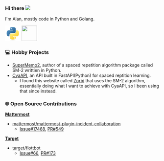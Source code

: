 ### Hi there <img src="https://user-images.githubusercontent.com/42378118/110234147-e3259600-7f4e-11eb-95be-0c4047144dea.gif" width="30">
I'm Alan, mostly code in Python and Golang.
<p>
<img src="https://raw.githubusercontent.com/devicons/devicon/master/icons/python/python-original.svg" width="50" height="50">
<img src="https://github.com/egonelbre/gophers/blob/master/.thumb/animation/gopher-dance-long-3x.gif" width="50" height="50">
</p>

### 💻 Hobby Projects
- [SuperMemo2](https://github.com/alankan886/SuperMemo2), author of a spaced repetition algorithm package called SM-2 writtien in Python.
- [CyaAPI](https://github.com/alankan886/CyaAPI), an API built in FastAPI(Python) for spaced reptition learning.
  - I found this website called [Zorbi](https://zorbi.com/) that uses the SM-2 algorithm, essentially doing what I want to achieve with CyaAPI, so I been using that since instead.

### 🌐 Open Source Contributions
**[Mattermost](https://github.com/mattermost)**
  - [mattermost/mattermost-plugin-incident-collaboration](https://github.com/mattermost/mattermost-plugin-incident-collaboration)
    - [Issue#17468](https://github.com/mattermost/mattermost-server/issues/17468), [PR#549](https://github.com/mattermost/mattermost-plugin-incident-collaboration/pull/549#event-4747364458)

**[Target](https://github.com/target)**
  - [target/flottbot](https://github.com/target/flottbot)
    - [Issue#66](https://github.com/target/flottbot/issues/66), [PR#173](https://github.com/target/flottbot/pull/173)
